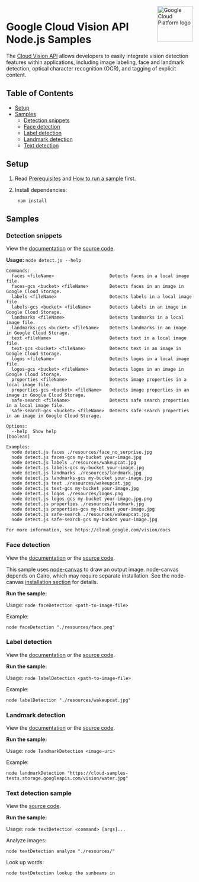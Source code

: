 <img src="https://avatars2.githubusercontent.com/u/2810941?v=3&s=96" alt="Google Cloud Platform logo" title="Google Cloud Platform" align="right" height="96" width="96"/>

# Google Cloud Vision API Node.js Samples

The [Cloud Vision API][vision_docs] allows developers to easily integrate vision
detection features within applications, including image labeling, face and
landmark detection, optical character recognition (OCR), and tagging of explicit
content.

[vision_docs]: https://cloud.google.com/vision/docs/

## Table of Contents

* [Setup](#setup)
* [Samples](#samples)
  * [Detection snippets](#detection-snippets)
  * [Face detection](#face-detection)
  * [Label detection](#label-detection)
  * [Landmark detection](#landmark-detection)
  * [Text detection](#text-detection)

## Setup

1. Read [Prerequisites][prereq] and [How to run a sample][run] first.
1. Install dependencies:

        npm install

[prereq]: ../README.md#prerequisities
[run]: ../README.md#how-to-run-a-sample

## Samples

### Detection snippets

View the [documentation][detect_docs] or the [source code][detect_code].

__Usage:__ `node detect.js --help`

```
Commands:
  faces <fileName>                     Detects faces in a local image file.
  faces-gcs <bucket> <fileName>        Detects faces in an image in Google Cloud Storage.
  labels <fileName>                    Detects labels in a local image file.
  labels-gcs <bucket> <fileName>       Detects labels in an image in Google Cloud Storage.
  landmarks <fileName>                 Detects landmarks in a local image file.
  landmarks-gcs <bucket> <fileName>    Detects landmarks in an image in Google Cloud Storage.
  text <fileName>                      Detects text in a local image file.
  text-gcs <bucket> <fileName>         Detects text in an image in Google Cloud Storage.
  logos <fileName>                     Detects logos in a local image file.
  logos-gcs <bucket> <fileName>        Detects logos in an image in Google Cloud Storage.
  properties <fileName>                Detects image properties in a local image file.
  properties-gcs <bucket> <fileName>   Detects image properties in an image in Google Cloud Storage.
  safe-search <fileName>               Detects safe search properties in a local image file.
  safe-search-gcs <bucket> <fileName>  Detects safe search properties in an image in Google Cloud Storage.

Options:
  --help  Show help                                                                                            [boolean]

Examples:
  node detect.js faces ./resources/face_no_surprise.jpg
  node detect.js faces-gcs my-bucket your-image.jpg
  node detect.js labels ./resources/wakeupcat.jpg
  node detect.js labels-gcs my-bucket your-image.jpg
  node detect.js landmarks ./resources/landmark.jpg
  node detect.js landmarks-gcs my-bucket your-image.jpg
  node detect.js text ./resources/wakeupcat.jpg
  node detect.js text-gcs my-bucket your-image.jpg
  node detect.js logos ./resources/logos.png
  node detect.js logos-gcs my-bucket your-image.jpg.png
  node detect.js properties ./resources/landmark.jpg
  node detect.js properties-gcs my-bucket your-image.jpg
  node detect.js safe-search ./resources/wakeupcat.jpg
  node detect.js safe-search-gcs my-bucket your-image.jpg

For more information, see https://cloud.google.com/vision/docs
```

[detect_docs]: https://cloud.google.com/vision/docs
[detect_code]: detect.js

### Face detection

View the [documentation][face_docs] or the [source code][face_code].

This sample uses [node-canvas](https://github.com/Automattic/node-canvas) to
draw an output image. node-canvas depends on Cairo, which may require separate
installation. See the node-canvas [installation section][canvas-install] for
details.

[canvas-install]: https://github.com/Automattic/node-canvas#installation

__Run the sample:__

Usage: `node faceDetection <path-to-image-file>`

Example:

    node faceDetection "./resources/face.png"

[face_docs]: https://cloud.google.com/vision/docs/face-tutorial
[face_code]: faceDetection.js

### Label detection

View the [documentation][label_docs] or the [source code][label_code].

__Run the sample:__

Usage: `node labelDetection <path-to-image-file>`

Example:

    node labelDetection "./resources/wakeupcat.jpg"

[label_docs]: https://cloud.google.com/vision/docs/label-tutorial
[label_code]: labelDetection.js

### Landmark detection

View the [documentation][landmark_docs] or the [source code][landmark_code].

__Run the sample:__

Usage: `node landmarkDetection <image-uri>`

Example:

    node landmarkDetection "https://cloud-samples-tests.storage.googleapis.com/vision/water.jpg"

[landmark_docs]: https://cloud.google.com/vision/docs/landmark-tutorial
[landmark_code]: landmarkDetection.js

### Text detection sample

View the [source code][text_code].

__Run the sample:__

Usage: `node textDetection <command> [args]...`

Analyze images:

    node textDetection analyze "./resources/"

Look up words:

    node textDetection lookup the sunbeams in

[text_code]: textDetection.js
